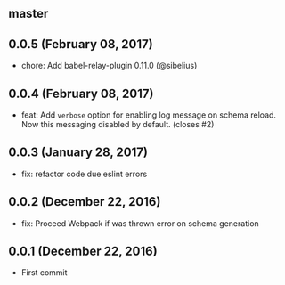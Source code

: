 ## master

## 0.0.5 (February 08, 2017)
- chore: Add babel-relay-plugin 0.11.0 (@sibelius)

## 0.0.4 (February 08, 2017)
- feat: Add `verbose` option for enabling log message on schema reload. Now this messaging disabled by default. (closes #2)

## 0.0.3 (January 28, 2017)
- fix: refactor code due eslint errors

## 0.0.2 (December 22, 2016)
- fix: Proceed Webpack if was thrown error on schema generation  

## 0.0.1 (December 22, 2016)
- First commit
